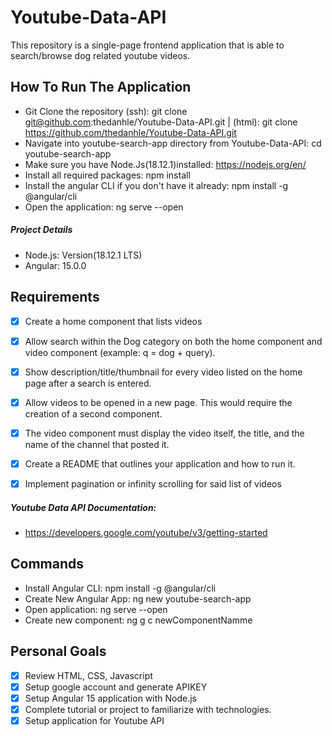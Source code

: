 # Youtube-Data-API
This repository is a single-page frontend application that is able to search/browse dog related youtube videos.

## How To Run The Application
- Git Clone the repository (ssh): git clone git@github.com:thedanhle/Youtube-Data-API.git | (html): git clone https://github.com/thedanhle/Youtube-Data-API.git
- Navigate into youtube-search-app directory from Youtube-Data-API: cd youtube-search-app
- Make sure you have Node.Js(18.12.1)installed: https://nodejs.org/en/
- Install all required packages: npm install
- Install the angular CLI if you don't have it already: npm install -g @angular/cli
- Open the application: ng serve --open


##### Project Details
- Node.js: Version(18.12.1 LTS)
- Angular: 15.0.0


## Requirements
- [X] Create a home component that lists videos
- [X] Allow search within the Dog category on both the home component and video component (example: q = dog + query).
- [X] Show description/title/thumbnail for every video listed on the home page after a search is entered.
- [X] Allow videos to be opened in a new page. This would require the creation of a second component.
- [X] The video component must display the video itself, the title, and the name of the channel that posted it.
- [X] Create a README that outlines your application and how to run it.
- [X] Implement pagination or infinity scrolling for said list of videos


##### Youtube Data API Documentation: 
- https://developers.google.com/youtube/v3/getting-started


## Commands
- Install Angular CLI: npm install -g @angular/cli
- Create New Angular App: ng new youtube-search-app
- Open application: ng serve --open
- Create new component: ng g c newComponentNamme


## Personal Goals
- [X] Review HTML, CSS, Javascript
- [X] Setup google account and generate APIKEY
- [X] Setup Angular 15 application with Node.js
- [X] Complete tutorial or project to familiarize with technologies.
- [X] Setup application for Youtube API
